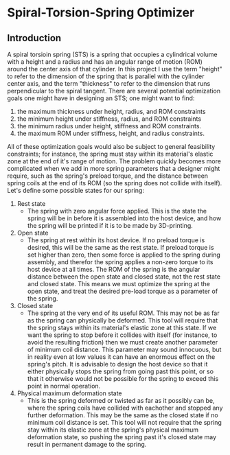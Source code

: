 # Spiral-Torsion-Spring Optimizer

## Introduction

A spiral torsioin spring (STS) is a spring that occupies a cylindrical volume with a height and a radius and has an angular range of motion (ROM) around the center axis of that cylinder. In this project I use the term "height" to refer to the dimension of the spring that is parallel with the cylinder center axis, and the term "thickness" to refer to the dimension that runs perpendicular to the spiral tangent. There are several potential optimization goals one might have in designing an STS; one might want to find:
1. the maximum thickness under height, radius, and ROM constraints
2. the minimum height under stiffness, radius, and ROM constraints
3. the minimum radius under height, stiffness and ROM constraints.
4. the maximum ROM under stiffness, height, and radius constraints.

All of these optimization goals would also be subject to general feasibility constraints; for instance, the spring must stay within its material's elastic zone at the end of it's range of motion.
The problem quickly becomes more complicated when we add in more spring parameters that a designer might require, such as the spring's preload torque, and the distance between spring coils at the end of its ROM (so the spring does not collide with itself). Let's define some possible states for our spring:
1. Rest state
   - The spring with zero angular force applied. This is the state the spring will be in before it is assembled into the host device, and how the spring will be printed if it is to be made by 3D-printing.
2. Open state
   - The spring at rest within its host device. If no preload torque is desired, this will be the same as the rest state. If preload torque is set higher than zero, then some force is applied to the spring during assembly, and therefor the spring applies a non-zero torque to its host device at all times. The ROM of the spring is the angular distance between the open state and closed state, not the rest state and closed state. This means we must optimize the spring at the open state, and treat the desired pre-load torque as a parameter of the spring.
3. Closed state
   - The spring at the very end of its useful ROM. This may not be as far as the spring can physically be deformed. This tool will require that the spring stays within its material's elastic zone at this state. If we want the spring to stop before it collides with itself (for instance, to avoid the resulting friction) then we must create another parameter of minimum coil distance. This parameter may sound innocuous, but in reality even at low values it can have an enormous effect on the spring's pitch. It is advisable to design the host device so that it either physically stops the spring from going past this point, or so that it otherwise would not be possible for the spring to exceed this point in normal operation.
4. Physical maximum deformation state
   - This is the spring deformed or twisted as far as it possibly can be, where the spring coils have collided with eachother and stopped any further deformation. This may be the same as the closed state if no minimum coil distance is set. This tool will not require that the spring stay within its elastic zone at the spring's physical maximum deformation state, so pushing the spring past it's closed state may result in permanent damage to the spring.
